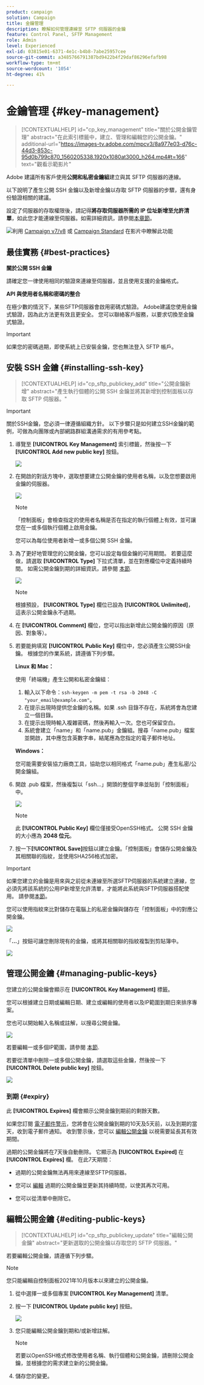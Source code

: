 ```yaml
---
product: campaign
solution: Campaign
title: 金鑰管理
description: 瞭解如何管理連線至 SFTP 伺服器的金鑰
feature: Control Panel, SFTP Management
role: Admin
level: Experienced
exl-id: 03815e01-6371-4e1c-b4b8-7abe25957cee
source-git-commit: a3485766791387bd9422b4f29daf86296efafb98
workflow-type: tm+mt
source-wordcount: '1054'
ht-degree: 41%

---
```


# 金鑰管理 {#key-management}

>[!CONTEXTUALHELP]
>id="cp_key_management"
>title="關於公開金鑰管理"
>abstract="在此索引標籤中，建立、管理和編輯您的公開金鑰。"
>additional-url="https://images-tv.adobe.com/mpcv3/8a977e03-d76c-44d3-853c-95d0b799c870_1560205338.1920x1080at3000_h264.mp4#t=166" text="觀看示範影片"

Adobe 建議所有客戶使用&#x200B;**公開和私密金鑰組**&#x200B;建立與其 SFTP 伺服器的連線。

以下說明了產生公開 SSH 金鑰以及新增金鑰以存取 SFTP 伺服器的步驟，還有身份驗證相關的建議。

設定了伺服器的存取權限後，請記得&#x200B;**將存取伺服器所需的 IP 位址新增至允許清單**，如此您才能連線至伺服器。如需詳細資訊，請參閱[本章節](../../instances-settings/using/ip-allow-listing-instance-access.md)。

![](assets/do-not-localize/how-to-video.png)利用 [Campaign v7/v8](https://experienceleague.adobe.com/docs/campaign-classic-learn/control-panel/sftp-management/generate-ssh-key.html#sftp-management) 或 [Campaign Standard](https://experienceleague.adobe.com/docs/campaign-standard-learn/control-panel/sftp-management/generate-ssh-key.html#sftp-management) 在影片中瞭解此功能

## 最佳實務 {#best-practices}

**關於公開 SSH 金鑰**

請確定您一律使用相同的驗證來連線至伺服器，並且使用支援的金鑰格式。

**API 與使用者名稱和密碼的整合**

在極少數的情況下，某些SFTP伺服器會啟用密碼式驗證。 Adobe建議您使用金鑰式驗證，因為此方法更有效且更安全。 您可以聯絡客戶服務，以要求切換至金鑰式驗證。

>[!IMPORTANT]
>
>如果您的密碼過期，即使系統上已安裝金鑰，您也無法登入 SFTP 帳戶。

## 安裝 SSH 金鑰 {#installing-ssh-key}

>[!CONTEXTUALHELP]
>id="cp_sftp_publickey_add"
>title="公開金鑰新增"
>abstract="產生執行個體的公開 SSH 金鑰並將其新增到控制面板以存取 SFTP 伺服器。"

>[!IMPORTANT]
>
>關於SSH金鑰，您必須一律遵循組織方針。 以下步驟只是如何建立SSH金鑰的範例，可做為向團隊或內部網路群組溝通需求的有用參考點。

1. 導覽至 **[!UICONTROL Key Management]** 索引標籤，然後按一下 **[!UICONTROL Add new public key]** 按鈕。

   ![](assets/key0.png)

1. 在開啟的對話方塊中，選取想要建立公開金鑰的使用者名稱，以及您想要啟用金鑰的伺服器。

   ![](assets/key1.png)

   >[!NOTE]
   >
   >「控制面板」會檢查指定的使用者名稱是否在指定的執行個體上有效，並可讓您在一或多個執行個體上啟用金鑰。
   >
   >您可以為每位使用者新增一或多個公開 SSH 金鑰。

1. 為了更好地管理您的公開金鑰，您可以設定每個金鑰的可用期間。 若要這麼做，請選取 **[!UICONTROL Type]** 下拉式清單，並在對應欄位中定義持續時間。 如需公開金鑰到期的詳細資訊，請參閱 [本節](#expiry).

   ![](assets/key_expiry.png)

   >[!NOTE]
   >
   >根據預設， **[!UICONTROL Type]** 欄位已設為 **[!UICONTROL Unlimited]**，這表示公開金鑰永不過期。

1. 在 **[!UICONTROL Comment]** 欄位，您可以指出新增此公開金鑰的原因（原因、對象等）。

1. 若要能夠填寫 **[!UICONTROL Public Key]** 欄位中，您必須產生公開SSH金鑰。 根據您的作業系統，請遵循下列步驟。

   **Linux 和 Mac：**

   使用「終端機」產生公開和私密金鑰組：
   1. 輸入以下命令：`ssh-keygen -m pem -t rsa -b 2048 -C "your_email@example.com"`。
   1. 在提示出現時提供您金鑰的名稱。如果 .ssh 目錄不存在，系統將會為您建立一個目錄。
   1. 在提示出現時輸入複雜密碼，然後再輸入一次。您也可保留空白。
   1. 系統會建立「name」和「name.pub」金鑰組。搜尋「name.pub」檔案並開啟，其中應包含英數字串，結尾應為您指定的電子郵件地址。

   **Windows：**

   您可能需要安裝協力廠商工具，協助您以相同格式「name.pub」產生私密/公開金鑰組。

1. 開啟 .pub 檔案，然後複製以「ssh...」開頭的整個字串並貼到「控制面板」中。

   ![](assets/publickey.png)

   >[!NOTE]
   >
   >此 **[!UICONTROL Public Key]** 欄位僅接受OpenSSH格式。 公開 SSH 金鑰的大小應為 **2048 位元**。

1. 按一下&#x200B;**[!UICONTROL Save]**&#x200B;按鈕以建立金鑰。「控制面板」會儲存公開金鑰及其相關聯的指紋，並使用SHA256格式加密。

>[!IMPORTANT]
>
>如果您建立的金鑰是用來與之前從未連線至所選SFTP伺服器的系統建立連線，您必須先將該系統的公用IP新增至允許清單，才能將此系統與SFTP伺服器搭配使用。 請參閱[本節](ip-range-allow-listing.md)。

您可以使用指紋來比對儲存在電腦上的私密金鑰與儲存在「控制面板」中的對應公開金鑰。

![](assets/fingerprint_compare.png)

「**...**」按鈕可讓您刪除現有的金鑰，或將其相關聯的指紋複製到剪貼簿中。

![](assets/key_options.png)

## 管理公開金鑰 {#managing-public-keys}

您建立的公開金鑰會顯示在 **[!UICONTROL Key Management]** 標籤。

您可以根據建立日期或編輯日期、建立或編輯的使用者以及IP範圍到期日來排序專案。

您也可以開始輸入名稱或註解，以搜尋公開金鑰。

![](assets/control_panel_key_management_sort.png)

若要編輯一或多個IP範圍，請參閱 [本節](#editing-public-keys).

若要從清單中刪除一或多個公開金鑰，請選取這些金鑰，然後按一下 **[!UICONTROL Delete public key]** 按鈕。

![](assets/control_panel_delete_key.png)

### 到期 {#expiry}

此 **[!UICONTROL Expires]** 欄會顯示公開金鑰到期前的剩餘天數。

如果您訂閱 [電子郵件警示](../../performance-monitoring/using/email-alerting.md)，您將會在公開金鑰到期的10天及5天前，以及到期的當天，收到電子郵件通知。 收到警示後，您可以 [編輯公開金鑰](#editing-public-keys) 以視需要延長其有效期間。

過期的公開金鑰將在7天後自動刪除。 它顯示為 **[!UICONTROL Expired]** 在 **[!UICONTROL Expires]** 欄。 在此7天期間：

* 過期的公開金鑰無法再用來連線至SFTP伺服器。

* 您可以 [編輯](#editing-public-keys) 過期的公開金鑰並更新其持續時間，以使其再次可用。

* 您可以從清單中刪除它。

## 編輯公開金鑰 {#editing-public-keys}

>[!CONTEXTUALHELP]
>id="cp_sftp_publickey_update"
>title="編輯公開金鑰"
>abstract="更新選取的公開金鑰以存取您的 SFTP 伺服器。"

若要編輯公開金鑰，請遵循下列步驟。

>[!NOTE]
>
>您只能編輯自控制面板2021年10月版本以來建立的公開金鑰。

1. 從中選擇一或多個專案 **[!UICONTROL Key Management]** 清單。
1. 按一下 **[!UICONTROL Update public key]** 按鈕。

   ![](assets/control_panel_edit_key.png)

1. 您只能編輯公開金鑰到期和/或新增註解。

   >[!NOTE]
   >
   >若要以OpenSSH格式修改使用者名稱、執行個體和公開金鑰，請刪除公開金鑰，並根據您的需求建立新的公開金鑰。

1. 儲存您的變更。
